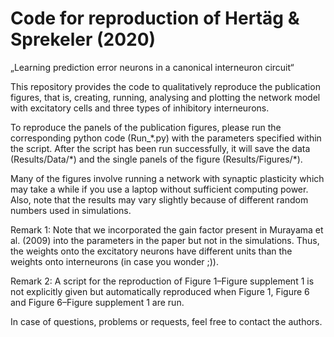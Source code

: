 # Code for reproduction of Hertäg & Sprekeler (2020)
„Learning prediction error neurons in a canonical interneuron circuit“

This repository provides the code to qualitatively reproduce the publication figures, that is, creating, running, analysing and plotting the network model with excitatory cells and three types of inhibitory interneurons. 

To reproduce the panels of the publication figures, please run the corresponding python code (Run_\*.py) with the parameters specified within the script. After the script has been run successfully, it will save the data (Results/Data/\*) and the single panels of the figure (Results/Figures/\*).

Many of the figures involve running a network with synaptic plasticity which may take a while if you use a laptop without sufficient computing power. Also, note that the results may vary slightly because of different random numbers used in simulations. 

Remark 1: Note that we incorporated the gain factor present in Murayama et al. (2009) into the parameters in the paper but not in the simulations. Thus, the weights onto the excitatory neurons have different units than the weights onto interneurons (in case you wonder ;)).

Remark 2: A script for the reproduction of Figure 1–Figure supplement 1 is not explicitly given but automatically reproduced when Figure 1, Figure 6 and Figure 6–Figure supplement 1 are run.

In case of questions, problems or requests, feel free to contact the authors. 
